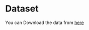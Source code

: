 # Dataset
You can Download the data from [here](https://drive.google.com/file/d/1JXWt_BboCiRwLACDK4Z8_2vdaT9pmG8C/view?usp=sharing)
